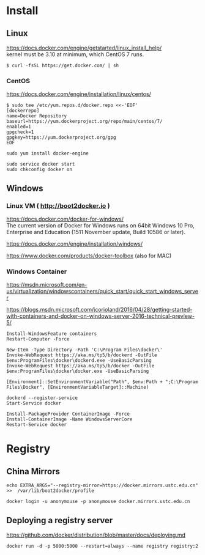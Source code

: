 # Install
## Linux
https://docs.docker.com/engine/getstarted/linux_install_help/  
kernel must be 3.10 at minimum, which CentOS 7 runs.
```
$ curl -fsSL https://get.docker.com/ | sh
```
### CentOS
https://docs.docker.com/engine/installation/linux/centos/

```
$ sudo tee /etc/yum.repos.d/docker.repo <<-'EOF'
[dockerrepo]
name=Docker Repository
baseurl=https://yum.dockerproject.org/repo/main/centos/7/
enabled=1
gpgcheck=1
gpgkey=https://yum.dockerproject.org/gpg
EOF

sudo yum install docker-engine

sudo service docker start
sudo chkconfig docker on
```

## Windows 
### Linux VM ( http://boot2docker.io )
https://docs.docker.com/docker-for-windows/  
The current version of Docker for Windows runs on 64bit Windows 10 Pro, Enterprise and Education (1511 November update, Build 10586 or later). 

https://docs.docker.com/engine/installation/windows/

https://www.docker.com/products/docker-toolbox  (also for MAC)


### Windows Container
https://msdn.microsoft.com/en-us/virtualization/windowscontainers/quick_start/quick_start_windows_server  

https://blogs.msdn.microsoft.com/jcorioland/2016/04/28/getting-started-with-containers-and-docker-on-windows-server-2016-technical-preview-5/  

```
Install-WindowsFeature containers
Restart-Computer -Force

New-Item -Type Directory -Path 'C:\Program Files\docker\'
Invoke-WebRequest https://aka.ms/tp5/b/dockerd -OutFile $env:ProgramFiles\docker\dockerd.exe -UseBasicParsing
Invoke-WebRequest https://aka.ms/tp5/b/docker -OutFile $env:ProgramFiles\docker\docker.exe -UseBasicParsing

[Environment]::SetEnvironmentVariable("Path", $env:Path + ";C:\Program Files\Docker", [EnvironmentVariableTarget]::Machine)

dockerd --register-service
Start-Service docker

Install-PackageProvider ContainerImage -Force
Install-ContainerImage -Name WindowsServerCore
Restart-Service docker
```

# Registry
## China Mirrors
```
echo EXTRA_ARGS="--registry-mirror=https://docker.mirrors.ustc.edu.cn"  >>  /var/lib/boot2docker/profile

docker login -u anonymouse -p anonymouse docker.mirrors.ustc.edu.cn 
```

## Deploying a registry server
https://github.com/docker/distribution/blob/master/docs/deploying.md  
```
docker run -d -p 5000:5000 --restart=always --name registry registry:2
```
